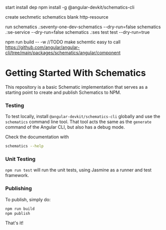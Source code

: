 start
install dep
npm install -g @angular-devkit/schematics-cli

create sechmetic
schematics blank http-resource

run
schematics .:seventy-one-dev-schematics --dry-run=false
schematics .:se-service --dry-run=false
schematics .:ses test test --dry-run=true

<!-- se-service -->

npm run build -- -w
//TODO make schemtic easy to call
https://github.com/angular/angular-cli/tree/main/packages/schematics/angular/component

# Getting Started With Schematics

This repository is a basic Schematic implementation that serves as a starting point to create and publish Schematics to NPM.

### Testing

To test locally, install `@angular-devkit/schematics-cli` globally and use the `schematics` command line tool. That tool acts the same as the `generate` command of the Angular CLI, but also has a debug mode.

Check the documentation with

```bash
schematics --help
```

### Unit Testing

`npm run test` will run the unit tests, using Jasmine as a runner and test framework.

### Publishing

To publish, simply do:

```bash
npm run build
npm publish
```

That's it!
